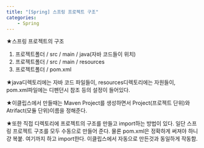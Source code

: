 ```yaml
---
title: "[Spring] 스프링 프로젝트 구조"
categories:
    - Spring
---
```

★스프링 프로젝트의 구조<br>
1. 프로젝트폴더	/	src	/	main	/	java(자바 코드들이 위치)
2. 프로젝트폴더	/	src	/	main	/	resources
3. 프로젝트폴더	/	pom.xml

★java디렉토리에는 자바 코드 파일들이, resources디렉토리에는 자원들이, pom.xml파일에는 디펜던시 참조 등의 설정이 들어있다.

★이클립스에서 만들때는 Maven Project를 생성하면서 Project(프로젝트 단위)와 Atrifact(모듈 단위)이름을 정해준다.

★또한 직접 디렉토리에 프로젝트의 구조를 만들고 import하는 방법이 있다. 일단 스프링 프로젝트 구조를 모두 수동으로 만들어 준다. 물론 pom.xml은 정확하게 써져야 하니 걍 복붙. 여기까지 하고 import한다. 이클립스에서 자동으로 만든것과 동일하게 작동함.